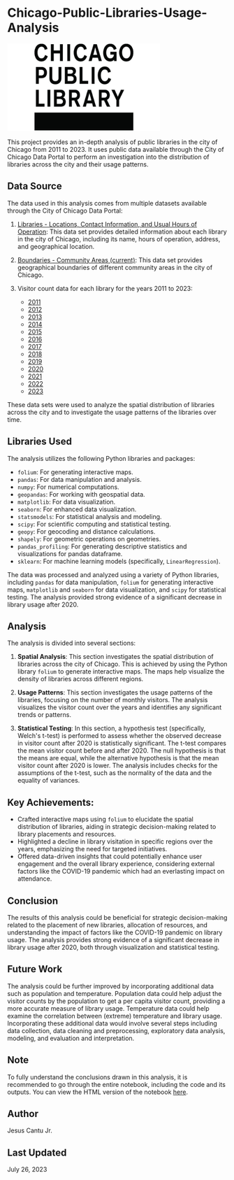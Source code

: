 # Chicago-Public-Libraries-Usage-Analysis
<img src="CPL-Logo.jpg" alt="CPL Logo" width="350" height="200">

This project provides an in-depth analysis of public libraries in the city of Chicago from 2011 to 2023. It uses public data available through the City of Chicago Data Portal to perform an investigation into the distribution of libraries across the city and their usage patterns.

## Data Source
The data used in this analysis comes from multiple datasets available through the City of Chicago Data Portal:

1. [Libraries - Locations, Contact Information, and Usual Hours of Operation](https://data.cityofchicago.org/Education/Libraries-Locations-Contact-Information-and-Usual-/x8fc-8rcq): This data set provides detailed information about each library in the city of Chicago, including its name, hours of operation, address, and geographical location.

2. [Boundaries - Community Areas (current)](https://data.cityofchicago.org/Facilities-Geographic-Boundaries/Boundaries-Community-Areas-current-/cauq-8yn6): This data set provides geographical boundaries of different community areas in the city of Chicago.

3. Visitor count data for each library for the years 2011 to 2023:
    - [2011](https://data.cityofchicago.org/Education/Libraries-2011-Visitors-by-Location/xxwy-zyzu)
    - [2012](https://data.cityofchicago.org/Education/Libraries-2012-Visitors-by-Location/zh3n-jtnt)
    - [2013](https://data.cityofchicago.org/Education/Libraries-2013-Visitors-by-Location/x74m-smqb)
    - [2014](https://data.cityofchicago.org/Education/Libraries-2014-Visitors-by-Location/si8n-dg3u)
    - [2015](https://data.cityofchicago.org/dataset/Libraries-2015-Visitors-by-Location/7imc-umy4)
    - [2016](https://data.cityofchicago.org/dataset/Libraries-2016-Visitors-by-Location/cpc6-pxmp)
    - [2017](https://data.cityofchicago.org/dataset/Libraries-2017-Visitors-by-Location/bk6j-nu5x)
    - [2018](https://data.cityofchicago.org/dataset/Libraries-2018-Visitors-by-Location/i7zz-iiza)
    - [2019](https://data.cityofchicago.org/dataset/Libraries-2019-Visitors-by-Location/sw6v-npyj)
    - [2020](https://data.cityofchicago.org/Education/Libraries-2020-Visitors-by-Location/pb9h-bnh4)
    - [2021](https://data.cityofchicago.org/Education/Libraries-2021-Visitors-by-Location/8i46-4b7w)
    - [2022](https://data.cityofchicago.org/Education/Libraries-2022-Visitors-by-Location/ykhx-yxn9)
    - [2023](https://data.cityofchicago.org/Education/Libraries-2023-Visitors-by-Location/74j2-zzz4)

These data sets were used to analyze the spatial distribution of libraries across the city and to investigate the usage patterns of the libraries over time.

## Libraries Used
The analysis utilizes the following Python libraries and packages:

- `folium`: For generating interactive maps.
- `pandas`: For data manipulation and analysis.
- `numpy`: For numerical computations.
- `geopandas`: For working with geospatial data.
- `matplotlib`: For data visualization.
- `seaborn`: For enhanced data visualization.
- `statsmodels`: For statistical analysis and modeling.
- `scipy`: For scientific computing and statistical testing.
- `geopy`: For geocoding and distance calculations.
- `shapely`: For geometric operations on geometries.
- `pandas_profiling`: For generating descriptive statistics and visualizations for pandas dataframe.
- `sklearn`: For machine learning models (specifically, `LinearRegression`).

The data was processed and analyzed using a variety of Python libraries, including `pandas` for data manipulation, `folium` for generating interactive maps, `matplotlib` and `seaborn` for data visualization, and `scipy` for statistical testing. The analysis provided strong evidence of a significant decrease in library usage after 2020.

## Analysis
The analysis is divided into several sections:

1. **Spatial Analysis**: This section investigates the spatial distribution of libraries across the city of Chicago. This is achieved by using the Python library `folium` to generate interactive maps. The maps help visualize the density of libraries across different regions.

2. **Usage Patterns**: This section investigates the usage patterns of the libraries, focusing on the number of monthly visitors. The analysis visualizes the visitor count over the years and identifies any significant trends or patterns.

3. **Statistical Testing**: In this section, a hypothesis test (specifically, Welch's t-test) is performed to assess whether the observed decrease in visitor count after 2020 is statistically significant. The t-test compares the mean visitor count before and after 2020. The null hypothesis is that the means are equal, while the alternative hypothesis is that the mean visitor count after 2020 is lower. The analysis includes checks for the assumptions of the t-test, such as the normality of the data and the equality of variances.

## Key Achievements:
- Crafted interactive maps using `folium` to elucidate the spatial distribution of libraries, aiding in strategic decision-making related to library placements and resources.
- Highlighted a decline in library visitation in specific regions over the years, emphasizing the need for targeted initiatives.
- Offered data-driven insights that could potentially enhance user engagement and the overall library experience, considering external factors like the COVID-19 pandemic which had an everlasting impact on attendance.

## Conclusion
The results of this analysis could be beneficial for strategic decision-making related to the placement of new libraries, allocation of resources, and understanding the impact of factors like the COVID-19 pandemic on library usage. The analysis provides strong evidence of a significant decrease in library usage after 2020, both through visualization and statistical testing.

## Future Work
The analysis could be further improved by incorporating additional data such as population and temperature. Population data could help adjust the visitor counts by the population to get a per capita visitor count, providing a more accurate measure of library usage. Temperature data could help examine the correlation between (extreme) temperature and library usage. Incorporating these additional data would involve several steps including data collection, data cleaning and preprocessing, exploratory data analysis, modeling, and evaluation and interpretation.

## Note
To fully understand the conclusions drawn in this analysis, it is recommended to go through the entire notebook, including the code and its outputs. You can view the HTML version of the notebook [here](https://rawcdn.githack.com/JESUSC1/Chicago-Public-Libraries-Data-Analysis/1df9b97597c4fbed337e4935efc9fd1ea821440a/CPL-Data-Analysis.html). 

## Author
Jesus Cantu Jr. 

## Last Updated
July 26, 2023


